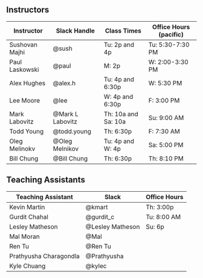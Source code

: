 ## Instructors 

| Instructor        | Slack Handle       | Class Times           | Office Hours (pacific) |
|-------------------|--------------------|-----------------------|------------------------|
| Sushovan Majhi    | @sush              | Tu:  2p and 4p        | Tu: 5:30-7:30 PM        |
| Paul Laskowski    | @paul              | M:   2p               | W: 2:00-3:30 PM        |
| Alex Hughes       | @alex.h            | Tu:  4p and 6:30p     | W: 5:30 PM             |
| Lee Moore         | @lee               | W:   4p and 6:30p     | F:  3:00 PM            |
| Mark Labovitz     | @Mark L Labovitz   | Th:  10a and Sa: 10a  | Su: 9:00 AM            |
| Todd Young        | @todd.young        | Th:  6:30p            | F: 7:30 AM             | 
| Oleg Melinokv     | @Oleg Melnikov     | Tu: 4p and W: 4p      | Sa: 5:00 PM            |
| Bill Chung        | @Bill Chung        | Th: 6:30p             | Th: 8:10 PM            |

## Teaching Assistants

| Teaching Assistant | Slack                 | Office Hours   |
|--------------------|-----------------------|----------------|
| Kevin Martin       | @kmart                | Th: 3:00p      |
| Gurdit Chahal      | @gurdit_c             | Tu: 8:00 AM    |
| Lesley Matheson    | @Lesley Matheson      | Su: 6p         |
| Mal Moran          | @Mal                  |                | 
| Ren Tu             | @Ren Tu               |                | 
| Prathyusha Charagondla | @Prathyusha       |                | 
| Kyle Chuang        | @kylec                |                | 

